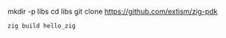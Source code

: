 


mkdir -p libs
cd libs
git clone https://github.com/extism/zig-pdk

```bash
zig build hello_zig
```
